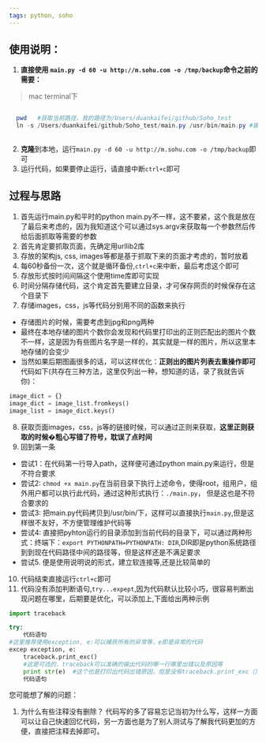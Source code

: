 ```yaml
---
tags: python, soho
---
```


## 使用说明：
1. **直接使用 `main.py -d 60 -u http://m.sohu.com -o /tmp/backup`命令之前的需要：**

>mac terminal下

```powershell

  pwd   #获取当前路径，我的路径为/Users/duankaifei/github/Soho_test
  ln -s /Users/duankaifei/github/Soho_test/main.py /usr/bin/main.py #建立当前main.py到／usr/bin／main.py的软连接，这样就可以直接使用上述命令了
 
```
2. **克隆**到本地，运行`main.py -d 60 -u http://m.sohu.com -o /tmp/backup`即可
3. 运行代码，如果要停止运行，请直接中断`ctrl+c`即可

## 过程与思路
1. 首先运行main.py和平时的python main.py不一样，这不要紧，这个我是放在了最后来考虑的，因为我知道这个可以通过sys.argv来获取每一个参数然后传给后面抓取等需要的参数 
2. 首先肯定要抓取页面，先确定用urllib2库
3. 存放的架构js, css, images等都是基于抓取下来的页面才考虑的，暂时放着
4. 每60秒备份一次，这个就是循环备份,`ctrl+c`来中断，最后考虑这个即可
5. 存放形式按时间间隔这个使用time库即可实现
6. 时间分隔存储代码，这个肯定首先要建立目录，才可保存网页的时候保存在这个目录下
7. 存储images，css，js等代码分别用不同的函数来执行
 - 存储图片的时候，需要考虑到jpg和png两种
 - 最终在本地存储的图片个数你会发现和代码里打印出的正则匹配出的图片个数不一样，这是因为有些图片名字是一样的，其实就是一样的图片，所以这里本地存储的会变少
 - 当然如果后期图画很多的话，可以这样优化：**正则出的图片列表去重操作即可**代码如下(共存在三种方法，这里仅列出一种，想知道的话，录了我就告诉你)：
```python
image_dict = {}
image_dict = image_list.fromkeys()
image_list = image_dict.keys()
```

8. 获取页面images，css，js等的链接时候，可以通过正则来获取，**这里正则获取的时候�粗心写错了符号，耽误了点时间**
9. 回到第一条
 - 尝试1：在代码第一行导入path，这样便可通过python main.py来运行，但是不符合要求
 - 尝试2: `chmod +x main.py`在当前目录下执行上述命令，使得root，组用户，组外用户都可以执行此代码，通过这种形式执行：`./main.py`， 但是这也是不符合要求的
 - 尝试3: 把main.py代码拷贝到/usr/bin/下，这样可以直接执行`main.py`,但是这样很不友好，不方便管理维护代码等
 - 尝试4: 直接把pyhton运行的目录添加到当前代码的目录下，可以通过两种形式：终端下：`export PYTHONPATH=PYTHONPATH: DIR`,DIR即是python系统路径到到现在代码路径中间的路径等，但是这样还是不满足要求
 - 尝试5. 便是使用说明说的形式，建立软连接等,还是比较简单的
10. 代码结束直接运行`ctrl+c`即可
11. 代码没有添加判断语句,`try...expept`,因为代码默认比较小巧，很容易判断出现问题在哪里，后期要是优化，可以添加上,下面给出两种示例

```python
import traceback

try:
    代码语句
#这里推荐使用exception, e:可以捕获所有的异常等，e即是异常的代码
excep exception, e:  
    traceback.print_exc()  
    #这是可选的，traceback可以准确的输出代码的哪一行哪里出错以及原因等
    print str(e)  #这个也是打印出代码出错原因，但是没有traceback.print_exc（）详细，更加方便等
    代码语句
```

您可能想了解的问题：
1. 为什么有些注释没有删除？
 代码写的多了容易忘记当初为什么写，这样一方面可以让自己快速回忆代码，另一方面也是为了别人测试与了解我代码更加的方便，直接把注释去掉即可。
